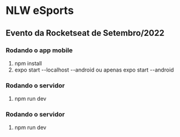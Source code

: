 # NLW eSports

## Evento da Rocketseat de Setembro/2022

### Rodando o app mobile

1. npm install
2. expo start --localhost --android ou apenas expo start --android

### Rodando o servidor

1. npm run dev

### Rodando o servidor

1. npm run dev
